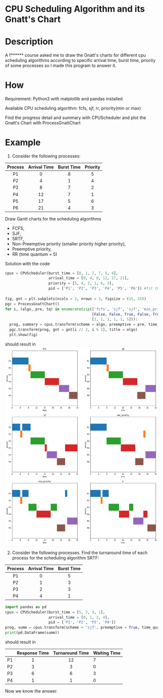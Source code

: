 # CPU Scheduling Algorithm and its Gnatt's Chart

# Description

A f****** course asked me to draw the Gnatt's charts for different cpu scheduling algorithms according to specific arrival time, burst time, priority of some processes so I made this program to answer it.

# How

Requirement: Python3 with matplotlib and pandas installed

Available CPU scheduling algorithm: fcfs, sjf, rr, priority(min or max)

Find the progress detail and summary with CPUScheduler and plot the Gnatt's Chart with ProcessGnattChart

# Example

1. Consider the following processes:

| Process | Arrival Time | Burst Time | Priority |
|:-------:|:------------:|:----------:|:--------:|
|    P1   |       0      |      8     |     5    |
|    P2   |       4      |      1     |     4    |
|    P3   |       8      |      7     |     2    |
|    P4   |      12      |      7     |     1    |
|    P5   |      17      |      5     |     6    |
|    P6   |      21      |      4     |     3    |

Draw Gantt charts for the scheduling algorithms 
* FCFS, 
* SJF, 
* SRTF, 
* Non-Preemptive priority (smaller priority higher priority), 
* Preemptive priority, 
* RR (time quantum = 5)

Solution with the code

```python
cpus = CPUScheduler(burst_time = [8, 1, 7, 7, 5, 4],
                    arrival_time = [0, 4, 8, 12, 17, 21],
                    priority = [5, 4, 2, 1, 6, 3],
                    pid = ['P1', 'P2', 'P3', 'P4', 'P5', 'P6']) #fit the data
    
fig, gnt = plt.subplots(ncols = 2, nrows = 3, figsize = (15, 15))
pgc = ProcessGnattChart()
for i, (algo, pre, tq) in enumerate(zip(['fcfs', 'sjf', 'sjf', 'min_priority', 'min_priority', 'rr'], 
                                        [False, False, True, False, True, False], 
                                        [1, 1, 1, 1, 1, 5])):
  prog, summary = cpus.transform(scheme = algo, preemptive = pre, time_quantum = tq)
  pgc.transform(prog, gnt = gnt[i // 2, i % 2], title = algo)
  plt.show(fig)
```

should result in
![gnatt](./gnatt.png)

2. Consider the following processes. Find the turnaround time of each process for the scheduling algorithm SRTF:

| Process | Arrival Time | Burst Time |
|:-------:|:------------:|:----------:|
| P1 | 0 | 5 |
| P2 | 1 | 3 |
| P3 | 2 | 3 |
| P4 | 4 | 1 |

```python
import pandas as pd
cpus = CPUScheduler(burst_time = [5, 3, 3, 1],
                    arrival_time = [0, 1, 2, 4], 
                    pid = ['P1', 'P2', 'P3', 'P4'])
prog, summ = cpus.transform(scheme = 'sjf', preemptive = True, time_quantum = 1)
print(pd.DataFrame(summ))
```

should result in

|  | Response Time | Turnaround Time | Waiting Time |
|:--:|:-------------:|:---------------:|--------------|
| P1 | 1 | 12 | 7 |
| P2 | 3 | 3 | 0 |
| P3 | 6 | 6 | 3 |
| P4 | 1 | 1 | 0 |

Now we know the answer.


